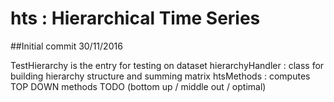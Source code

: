# hts : Hierarchical Time Series

##Initial commit 30/11/2016

TestHierarchy is the entry for testing on dataset
hierarchyHandler : class for building hierarchy structure and summing matrix
htsMethods : computes TOP DOWN methods TODO (bottom up / middle out / optimal)
